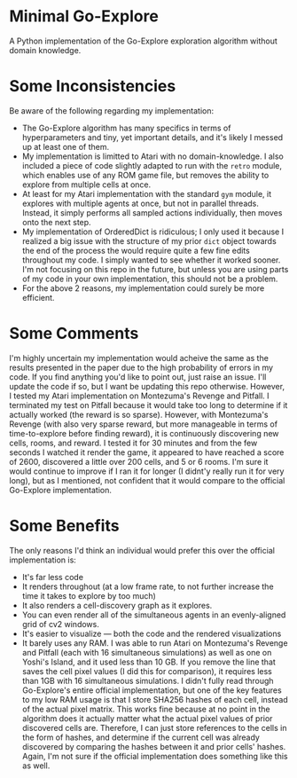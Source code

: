 # Minimal Go-Explore
A Python implementation of the Go-Explore exploration algorithm without domain knowledge.

# Some Inconsistencies
Be aware of the following regarding my implementation:
- The Go-Explore algorithm has many specifics in terms of hyperparameters and tiny, yet important details, and it's likely I messed up at least one of them.
- My implementation is limitted to Atari with no domain-knowledge. I also included a piece of code slightly adapted to run with the `retro` module, which enables use of any ROM game file, but removes the ability to explore from multiple cells at once.
- At least for my Atari implementation with the standard `gym` module, it explores with multiple agents at once, but not in parallel threads. Instead, it simply performs all sampled actions individually, then moves onto the next step.
- My implementation of OrderedDict is ridiculous; I only used it because I realized a big issue with the structure of my prior `dict` object towards the end of the process the would require quite a few fine edits throughout my code. I simply wanted to see whether it worked sooner. I'm not focusing on this repo in the future, but unless you are using parts of my code in your own implementation, this should not be a problem.
- For the above 2 reasons, my implementation could surely be more efficient.

# Some Comments
I'm highly uncertain my implementation would acheive the same as the results presented in the paper due to the high probability of errors in my code. If you find anything you'd like to point out, just raise an issue. I'll update the code if so, but I want be updating this repo otherwise.
However, I tested my Atari implementation on Montezuma's Revenge and Pitfall. I terminated my test on Pitfall because it would take too long to determine if it actually worked (the reward is so sparse). However, with Montezuma's Revenge (with also very sparse reward, but more manageable in terms of time-to-explore before finding reward), it is continuously discovering new cells, rooms, and reward. I tested it for 30 minutes and from the few seconds I watched it render the game, it appeared to have reached a score of 2600, discovered a little over 200 cells, and 5 or 6 rooms. I'm sure it would continue to improve if I ran it for longer (I didnt'y really run it for very long), but as I mentioned, not confident that it would compare to the official Go-Explore implementation.

# Some Benefits
The only reasons I'd think an individual would prefer this over the official implementation is:
- It's far less code
- It renders throughout (at a low frame rate, to not further increase the time it takes to explore by too much)
- It also renders a cell-discovery graph as it explores.
- You can even render all of the simultaneous agents in an evenly-aligned grid of cv2 windows.
- It's easier to visualize — both the code and the rendered visualizations
- It barely uses any RAM. I was able to run Atari on Montezuma's Revenge and Pitfall (each with 16 simultaneous simulations) as well as one on Yoshi's Island, and it used less than 10 GB. If you remove the line that saves the cell pixel values (I did this for comparison), it requires less than 1GB with 16 simultaneous simulations. I didn't fully read through Go-Explore's entire official implementation, but one of the key features to my low RAM usage is that I store SHA256 hashes of each cell, instead of the actual pixel matrix. This works fine because at no point in the algorithm does it actually matter what the actual pixel values of prior discovered cells are. Therefore, I can just store references to the cells in the form of hashes, and determine if the current cell was already discovered by comparing the hashes between it and prior cells' hashes. Again, I'm not sure if the official implementation does something like this as well.
